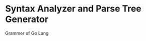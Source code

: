 Syntax Analyzer and Parse Tree Generator
=======================================

Grammer of Go Lang

